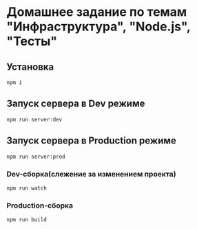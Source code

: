 # Домашнее задание по темам "Инфраструктура", "Node.js", "Тесты"


## Установка
```
npm i
```

## Запуск сервера в Dev режиме
```
npm run server:dev
```
## Запуск сервера в Production режиме
```
npm run server:prod
```

### Dev-сборка(слежение за изменением проекта)
```
npm run watch
```

### Production-сборка
```
npm run build
```
